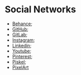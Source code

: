 # Social Networks

- [Behance](https://www.behance.net/meiagaspe);
- [GitHub](https://github.com/201flaviosilva);
- [GitLab](https://gitlab.com/201flaviosilva);
- [Instagram](https://www.instagram.com/meiagaspea/);
- [Linkedin](https://www.linkedin.com/in/fl%C3%A1vio-silva-2b069b146/);
- [Youtube](https://www.youtube.com/channel/UCUqmAAgOoVVMpxykzPNCSUw);
- [Pinterest](https://www.pinterest.pt/MeiaGaspea/);
- [Piskel](https://www.piskelapp.com/user/4717187925803008);
- [PixelArt](https://www.pixilart.com/flaviosilva)